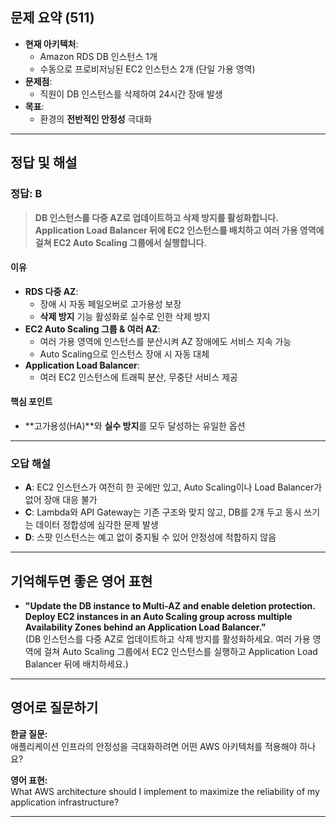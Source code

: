## 문제 요약 (511)

- **현재 아키텍처**:
    - Amazon RDS DB 인스턴스 1개
    - 수동으로 프로비저닝된 EC2 인스턴스 2개 (단일 가용 영역)
- **문제점**:
    - 직원이 DB 인스턴스를 삭제하여 24시간 장애 발생
- **목표**:
    - 환경의 **전반적인 안정성** 극대화

---

## 정답 및 해설

### **정답: B**
> **DB 인스턴스를 다중 AZ로 업데이트하고 삭제 방지를 활성화합니다. Application Load Balancer 뒤에 EC2 인스턴스를 배치하고 여러 가용 영역에 걸쳐 EC2 Auto Scaling 그룹에서 실행합니다.**

#### **이유**
- **RDS 다중 AZ**:
    - 장애 시 자동 페일오버로 고가용성 보장
    - **삭제 방지** 기능 활성화로 실수로 인한 삭제 방지
- **EC2 Auto Scaling 그룹 & 여러 AZ**:
    - 여러 가용 영역에 인스턴스를 분산시켜 AZ 장애에도 서비스 지속 가능
    - Auto Scaling으로 인스턴스 장애 시 자동 대체
- **Application Load Balancer**:
    - 여러 EC2 인스턴스에 트래픽 분산, 무중단 서비스 제공

#### **핵심 포인트**
- **고가용성(HA)**와 **실수 방지**를 모두 달성하는 유일한 옵션

---

### **오답 해설**

- **A**: EC2 인스턴스가 여전히 한 곳에만 있고, Auto Scaling이나 Load Balancer가 없어 장애 대응 불가
- **C**: Lambda와 API Gateway는 기존 구조와 맞지 않고, DB를 2개 두고 동시 쓰기는 데이터 정합성에 심각한 문제 발생
- **D**: 스팟 인스턴스는 예고 없이 중지될 수 있어 안정성에 적합하지 않음

---

## 기억해두면 좋은 영어 표현

- **"Update the DB instance to Multi-AZ and enable deletion protection. Deploy EC2 instances in an Auto Scaling group across multiple Availability Zones behind an Application Load Balancer."**  
  (DB 인스턴스를 다중 AZ로 업데이트하고 삭제 방지를 활성화하세요. 여러 가용 영역에 걸쳐 Auto Scaling 그룹에서 EC2 인스턴스를 실행하고 Application Load Balancer 뒤에 배치하세요.)

---

## 영어로 질문하기

**한글 질문:**  
애플리케이션 인프라의 안정성을 극대화하려면 어떤 AWS 아키텍처를 적용해야 하나요?

**영어 표현:**  
What AWS architecture should I implement to maximize the reliability of my application infrastructure?

---
